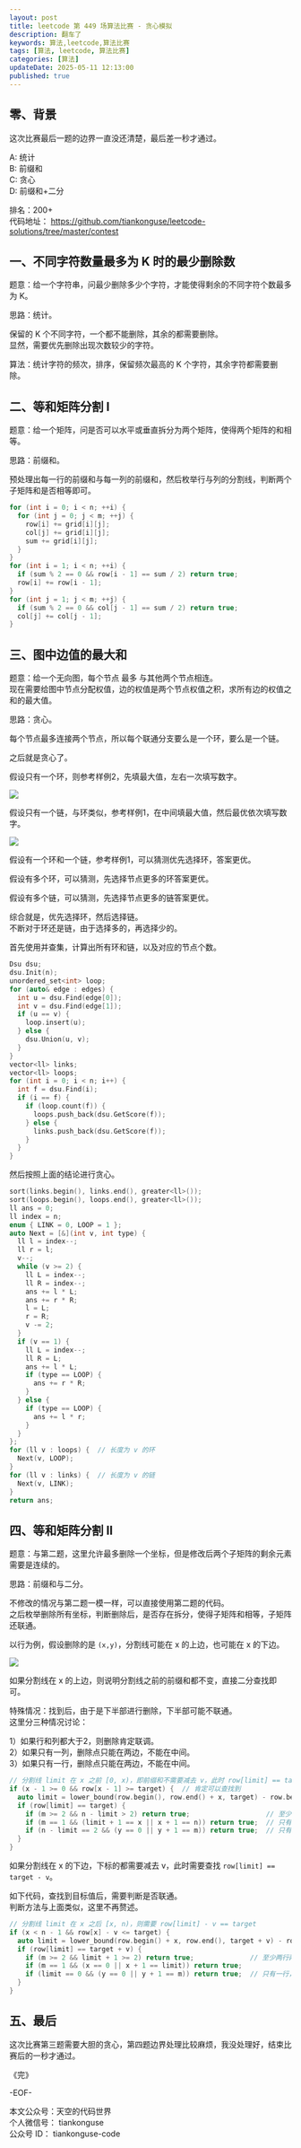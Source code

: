 ```yaml
---
layout: post
title: leetcode 第 449 场算法比赛 - 贪心模拟 
description: 翻车了  
keywords: 算法,leetcode,算法比赛
tags: [算法, leetcode, 算法比赛]
categories: [算法]
updateDate: 2025-05-11 12:13:00
published: true
---
```


## 零、背景


这次比赛最后一题的边界一直没还清楚，最后差一秒才通过。    


A: 统计    
B: 前缀和    
C: 贪心  
D: 前缀和+二分  


排名：200+    
代码地址： https://github.com/tiankonguse/leetcode-solutions/tree/master/contest  


## 一、不同字符数量最多为 K 时的最少删除数  


题意：给一个字符串，问最少删除多少个字符，才能使得剩余的不同字符个数最多为 K。  


思路：统计。  


保留的 K 个不同字符，一个都不能删除，其余的都需要删除。  
显然，需要优先删除出现次数较少的字符。  


算法：统计字符的频次，排序，保留频次最高的 K 个字符，其余字符都需要删除。  


## 二、等和矩阵分割 I  


题意：给一个矩阵，问是否可以水平或垂直拆分为两个矩阵，使得两个矩阵的和相等。  


思路：前缀和。  


预处理出每一行的前缀和与每一列的前缀和，然后枚举行与列的分割线，判断两个子矩阵和是否相等即可。  


```cpp
for (int i = 0; i < n; ++i) {
  for (int j = 0; j < m; ++j) {
    row[i] += grid[i][j];
    col[j] += grid[i][j];
    sum += grid[i][j];
  }
}
for (int i = 1; i < n; ++i) {
  if (sum % 2 == 0 && row[i - 1] == sum / 2) return true;
  row[i] += row[i - 1];
}
for (int j = 1; j < m; ++j) {
  if (sum % 2 == 0 && col[j - 1] == sum / 2) return true;
  col[j] += col[j - 1];
}
```


## 三、图中边值的最大和  


题意：给一个无向图，每个节点 最多 与其他两个节点相连。  
现在需要给图中节点分配权值，边的权值是两个节点权值之积，求所有边的权值之和的最大值。  


思路：贪心。  


每个节点最多连接两个节点，所以每个联通分支要么是一个环，要么是一个链。  


之后就是贪心了。  


假设只有一个环，则参考样例2，先填最大值，左右一次填写数字。  


![](https://res2025.tiankonguse.com/images/2025/05/11/001.png) 


假设只有一个链，与环类似，参考样例1，在中间填最大值，然后最优依次填写数字。  


![](https://res2025.tiankonguse.com/images/2025/05/11/002.png) 



假设有一个环和一个链，参考样例1，可以猜测优先选择环，答案更优。  


假设有多个环，可以猜测，先选择节点更多的环答案更优。  


假设有多个链，可以猜测，先选择节点更多的链答案更优。  


综合就是，优先选择环，然后选择链。  
不断对于环还是链，由于选择多的，再选择少的。  


首先使用并查集，计算出所有环和链，以及对应的节点个数。  


```cpp
Dsu dsu;
dsu.Init(n);
unordered_set<int> loop;
for (auto& edge : edges) {
  int u = dsu.Find(edge[0]);
  int v = dsu.Find(edge[1]);
  if (u == v) {
    loop.insert(u);
  } else {
    dsu.Union(u, v);
  }
}
vector<ll> links;
vector<ll> loops;
for (int i = 0; i < n; i++) {
  int f = dsu.Find(i);
  if (i == f) {
    if (loop.count(f)) {
      loops.push_back(dsu.GetScore(f));
    } else {
      links.push_back(dsu.GetScore(f));
    }
  }
}
```


然后按照上面的结论进行贪心。  


```cpp
sort(links.begin(), links.end(), greater<ll>());
sort(loops.begin(), loops.end(), greater<ll>());
ll ans = 0;
ll index = n;
enum { LINK = 0, LOOP = 1 };
auto Next = [&](int v, int type) {
  ll l = index--;
  ll r = l;
  v--;
  while (v >= 2) {
    ll L = index--;
    ll R = index--;
    ans += l * L;
    ans += r * R;
    l = L;
    r = R;
    v -= 2;
  }
  if (v == 1) {
    ll L = index--;
    ll R = L;
    ans += l * L;
    if (type == LOOP) {
      ans += r * R;
    }
  } else {
    if (type == LOOP) {
      ans += l * r;
    }
  }
};
for (ll v : loops) {  // 长度为 v 的环
  Next(v, LOOP);
}
for (ll v : links) {  // 长度为 v 的链
  Next(v, LINK);
}
return ans;
```

## 四、等和矩阵分割 II  


题意：与第二题，这里允许最多删除一个坐标，但是修改后两个子矩阵的剩余元素需要是连续的。  


思路：前缀和与二分。  


不修改的情况与第二题一模一样，可以直接使用第二题的代码。  
之后枚举删除所有坐标，判断删除后，是否存在拆分，使得子矩阵和相等，子矩阵还联通。  



以行为例，假设删除的是 `(x,y)`，分割线可能在 x 的上边，也可能在 x 的下边。  


![](https://res2025.tiankonguse.com/images/2025/05/11/002.png) 



如果分割线在 x 的上边，则说明分割线之前的前缀和都不变，直接二分查找即可。  


特殊情况：找到后，由于是下半部进行删除，下半部可能不联通。  
这里分三种情况讨论：  


1）如果行和列都大于2，则删除肯定联调。  
2）如果只有一列，删除点只能在两边，不能在中间。  
3）如果只有一行，删除点只能在两边，不能在中间。  


```cpp
// 分割线 limit 在 x 之前 [0, x)，即前缀和不需要减去 v，此时 row[limit] == target
if (x - 1 >= 0 && row[x - 1] >= target) {  // 肯定可以查找到
  auto limit = lower_bound(row.begin(), row.end() + x, target) - row.begin();
  if (row[limit] == target) {
    if (m >= 2 && n - limit > 2) return true;                   // 至少两行两列中删除，必然联通
    if (m == 1 && (limit + 1 == x || x + 1 == n)) return true;  // 只有一列，删除的元素在分割线的两侧
    if (n - limit == 2 && (y == 0 || y + 1 == m)) return true;  // 只有一行，删除的元素在分割线的两侧
  }
}
```


如果分割线在 x 的下边，下标的都需要减去 v，此时需要查找 `row[limit] == target - v`。  


如下代码，查找到目标值后，需要判断是否联通。  
判断方法与上面类似，这里不再赘述。  


```cpp
// 分割线 limit 在 x 之后 [x, n)，则需要 row[limit] - v == target
if (x < n - 1 && row[x] - v <= target) {
  auto limit = lower_bound(row.begin() + x, row.end(), target + v) - row.begin();
  if (row[limit] == target + v) {
    if (m >= 2 && limit + 1 >= 2) return true;              // 至少两行两列中删除，必然联通
    if (m == 1 && (x == 0 || x + 1 == limit)) return true;              // 只有一列，删除的元素在分割线的两侧
    if (limit == 0 && (y == 0 || y + 1 == m)) return true;  // 只有一行，删除的元素在分割线的两侧
  }
}
```

## 五、最后  


这次比赛第三题需要大胆的贪心，第四题边界处理比较麻烦，我没处理好，结束比赛后的一秒才通过。  




《完》  


-EOF-  


本文公众号：天空的代码世界  
个人微信号： tiankonguse  
公众号 ID： tiankonguse-code  
